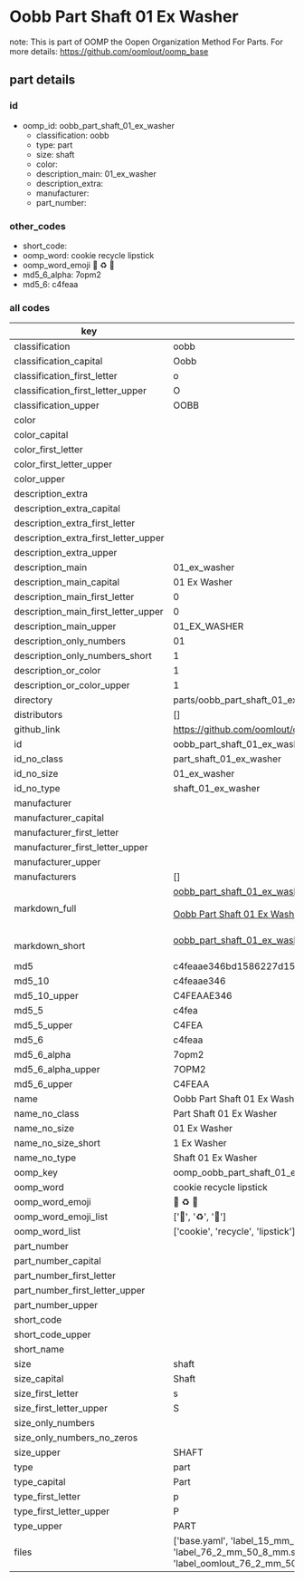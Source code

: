 # Oobb Part Shaft 01 Ex Washer  

note: This is part of OOMP the Oopen Organization Method For Parts. For more details: https://github.com/oomlout/oomp_base

##  part details





### id
* oomp_id: oobb_part_shaft_01_ex_washer
  * classification: oobb
  * type: part
  * size: shaft
  * color: 
  * description_main: 01_ex_washer
  * description_extra: 
  * manufacturer: 
  * part_number: 

### other_codes
* short_code: 
* oomp_word: cookie recycle lipstick
* oomp_word_emoji :cookie: :recycle: :lipstick:
* md5_6_alpha: 7opm2
* md5_6: c4feaa

### all codes 
| key | value |  
| --- | --- |  
| classification | oobb |  
| classification_capital | Oobb |  
| classification_first_letter | o |  
| classification_first_letter_upper | O |  
| classification_upper | OOBB |  
| color |  |  
| color_capital |  |  
| color_first_letter |  |  
| color_first_letter_upper |  |  
| color_upper |  |  
| description_extra |  |  
| description_extra_capital |  |  
| description_extra_first_letter |  |  
| description_extra_first_letter_upper |  |  
| description_extra_upper |  |  
| description_main | 01_ex_washer |  
| description_main_capital | 01 Ex Washer |  
| description_main_first_letter | 0 |  
| description_main_first_letter_upper | 0 |  
| description_main_upper | 01_EX_WASHER |  
| description_only_numbers | 01 |  
| description_only_numbers_short | 1 |  
| description_or_color | 1 |  
| description_or_color_upper | 1 |  
| directory | parts/oobb_part_shaft_01_ex_washer |  
| distributors | [] |  
| github_link | https://github.com/oomlout/oomlout_oomp_part_src/tree/main/parts/oobb_part_shaft_01_ex_washer/working |  
| id | oobb_part_shaft_01_ex_washer |  
| id_no_class | part_shaft_01_ex_washer |  
| id_no_size | 01_ex_washer |  
| id_no_type | shaft_01_ex_washer |  
| manufacturer |  |  
| manufacturer_capital |  |  
| manufacturer_first_letter |  |  
| manufacturer_first_letter_upper |  |  
| manufacturer_upper |  |  
| manufacturers | [] |  
| markdown_full | [oobb_part_shaft_01_ex_washer](https://github.com/oomlout/oomlout_oomp_part_src/tree/main/parts/oobb_part_shaft_01_ex_washer/working)<br>[](https://github.com/oomlout/oomlout_oomp_part_src/tree/main/parts/oobb_part_shaft_01_ex_washer/working)<br>[Oobb Part Shaft 01 Ex Washer](https://github.com/oomlout/oomlout_oomp_part_src/tree/main/parts/oobb_part_shaft_01_ex_washer/working)<br><br> |  
| markdown_short | [oobb_part_shaft_01_ex_washer](https://github.com/oomlout/oomlout_oomp_part_src/tree/main/parts/oobb_part_shaft_01_ex_washer/working)<br><br> |  
| md5 | c4feaae346bd1586227d1561b802c5f4 |  
| md5_10 | c4feaae346 |  
| md5_10_upper | C4FEAAE346 |  
| md5_5 | c4fea |  
| md5_5_upper | C4FEA |  
| md5_6 | c4feaa |  
| md5_6_alpha | 7opm2 |  
| md5_6_alpha_upper | 7OPM2 |  
| md5_6_upper | C4FEAA |  
| name | Oobb Part Shaft 01 Ex Washer |  
| name_no_class | Part Shaft 01 Ex Washer |  
| name_no_size | 01 Ex Washer |  
| name_no_size_short | 1 Ex Washer |  
| name_no_type | Shaft 01 Ex Washer |  
| oomp_key | oomp_oobb_part_shaft_01_ex_washer |  
| oomp_word | cookie recycle lipstick |  
| oomp_word_emoji | :cookie: :recycle: :lipstick: |  
| oomp_word_emoji_list | [':cookie:', ':recycle:', ':lipstick:'] |  
| oomp_word_list | ['cookie', 'recycle', 'lipstick'] |  
| part_number |  |  
| part_number_capital |  |  
| part_number_first_letter |  |  
| part_number_first_letter_upper |  |  
| part_number_upper |  |  
| short_code |  |  
| short_code_upper |  |  
| short_name |  |  
| size | shaft |  
| size_capital | Shaft |  
| size_first_letter | s |  
| size_first_letter_upper | S |  
| size_only_numbers |  |  
| size_only_numbers_no_zeros |  |  
| size_upper | SHAFT |  
| type | part |  
| type_capital | Part |  
| type_first_letter | p |  
| type_first_letter_upper | P |  
| type_upper | PART |  
| files | ['base.yaml', 'label_15_mm_30_mm.pdf', 'label_15_mm_30_mm.svg', 'label_76_2_mm_50_8_mm.pdf', 'label_76_2_mm_50_8_mm.svg', 'label_oomlout_76_2_mm_50_8_mm.pdf', 'label_oomlout_76_2_mm_50_8_mm.svg', 'readme.md', 'working.json', 'working.yaml'] |  
